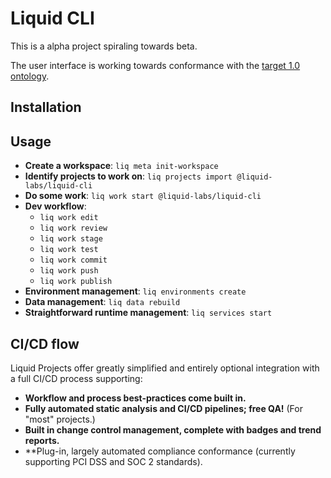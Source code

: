 # Liquid CLI

This is a alpha project spiraling towards beta.

The user interface is working towards conformance with the [target 1.0 ontology](./docs/ontology.md).

## Installation

## Usage

* **Create a workspace**: `liq meta init-workspace`
* **Identify projects to work on**: `liq projects import @liquid-labs/liquid-cli`
* **Do some work**: `liq work start @liquid-labs/liquid-cli`
* **Dev workflow**:
  * `liq work edit`
  * `liq work review`
  * `liq work stage`
  * `liq work test`
  * `liq work commit`
  * `liq work push`
  * `liq work publish`
* **Environment management**: `liq environments create`
* **Data management**: `liq data rebuild`
* **Straightforward runtime management**: `liq services start`

## CI/CD flow

Liquid Projects offer greatly simplified and entirely optional integration with a full CI/CD process supporting:

* **Workflow and process best-practices come built in.**
* **Fully automated static analysis and CI/CD pipelines; free QA!** (For "most" projects.)
* **Built in change control management, complete with badges and trend reports.**
* **Plug-in, largely automated compliance conformance (currently supporting PCI DSS and SOC 2 standards).

